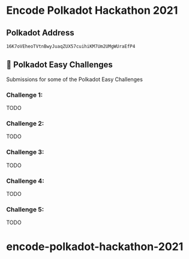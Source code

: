 # Encode Polkadot Hackathon 2021

## Polkadot Address

```text
16K7oVEheoTVtnBwyJuaqZUX57cuihiKM7Um2UMgWUraEfP4
```

## 🚀 Polkadot Easy Challenges

Submissions for some of the Polkadot Easy Challenges

### Challenge 1:

TODO

### Challenge 2:

TODO

### Challenge 3:

TODO

### Challenge 4:

TODO

### Challenge 5:

TODO
# encode-polkadot-hackathon-2021
